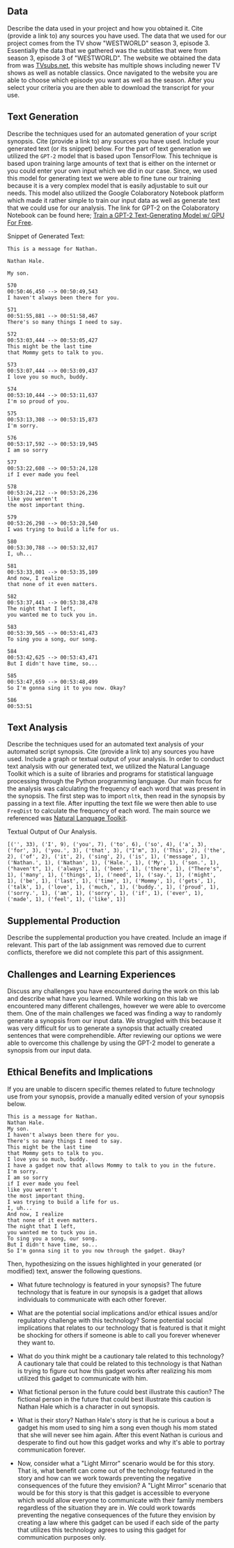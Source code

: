 ## Data

Describe the data used in your project and how you obtained it. Cite (provide a link to) any sources you have used.
The data that we used for our project comes from the TV show "WESTWORLD" season 3, episode 3. Essentially the data that we gathered was the subtitles that were from season 3, episode 3 of "WESTWORLD". The website we obtained the data from was [TVsubs.net](https://www.tv-subs.net/subtitle-273746.html), this website has multiple shows including newer TV shows as well as notable classics. Once navigated to the website you are able to choose which episode you want as well as the season. After you select your criteria you are then able to download the transcript for your use.

## Text Generation

Describe the techniques used for an automated generation of your script synopsis. Cite (provide a link to) any sources you have used. Include your generated text (or its snippet) below.
For the part of text generation we utilized the `GPT-2` model that is based upon TensorFlow. This technique is based upon training large amounts of text that is either on the internet or you could enter your own input which we did in our case. Since, we used this model for generating text we were able to fine tune our training because it is a very complex model that is easily adjustable to suit our needs. This model also utilized the Google Colaboratory Notebook platform which made it rather simple to train our input data as well as generate text that we could use for our analysis. The link for GPT-2 on the Colaboratory Notebook can be found here; [Train a GPT-2 Text-Generating Model w/ GPU For Free](https://colab.research.google.com/drive/1VLG8e7YSEwypxU-noRNhsv5dW4NfTGce#scrollTo=H7LoMj4GA4n_).

Snippet of Generated Text:
```
This is a message for Nathan.

Nathan Hale.

My son.

570
00:50:46,450 --> 00:50:49,543
I haven't always been there for you.

571
00:51:55,881 --> 00:51:58,467
There's so many things I need to say.

572
00:53:03,444 --> 00:53:05,427
This might be the last time
that Mommy gets to talk to you.

573
00:53:07,444 --> 00:53:09,437
I love you so much, buddy.

574
00:53:10,444 --> 00:53:11,637
I'm so proud of you.

575
00:53:13,308 --> 00:53:15,873
I'm sorry.

576
00:53:17,592 --> 00:53:19,945
I am so sorry

577
00:53:22,608 --> 00:53:24,128
if I ever made you feel

578
00:53:24,212 --> 00:53:26,236
like you weren't
the most important thing.

579
00:53:26,298 --> 00:53:28,540
I was trying to build a life for us.

580
00:53:30,788 --> 00:53:32,017
I, uh...

581
00:53:33,001 --> 00:53:35,109
And now, I realize
that none of it even matters.

582
00:53:37,441 --> 00:53:38,478
The night that I left,
you wanted me to tuck you in.

583
00:53:39,565 --> 00:53:41,473
To sing you a song, our song.

584
00:53:42,625 --> 00:53:43,471
But I didn't have time, so...

585
00:53:47,659 --> 00:53:48,499
So I'm gonna sing it to you now. Okay?

586
00:53:51
```

## Text Analysis

Describe the techniques used for an automated text analysis of your automated script synopsis. Cite (provide a link to) any sources you have used. Include a graph or textual output of your analysis.
In order to conduct text analysis with our generated text, we utilized the Natural Language Toolkit which is a suite of libraries and programs for statistical language processing through the Python programming language. Our main focus for the analysis was calculating the frequency of each word that was present in the synopsis. The first step was to import `nltk`, then read in the synopsis by passing in a text file. After inputting the text file we were then able to use `FreqDist` to calculate the frequency of each word. The main source we referenced was [Natural Language Toolkit](https://www.nltk.org/).

Textual Output of Our Analysis.
```
[('', 33), ('I', 9), ('you', 7), ('to', 6), ('so', 4), ('a', 3), ('for', 3), ('you.', 3), ('that', 3), ("I'm", 3), ('This', 2), ('the', 2), ('of', 2), ('it', 2), ('sing', 2), ('is', 1), ('message', 1), ('Nathan.', 1), ('Nathan', 1), ('Hale.', 1), ('My', 1), ('son.', 1), ("haven't", 1), ('always', 1), ('been', 1), ('there', 1), ("There's", 1), ('many', 1), ('things', 1), ('need', 1), ('say.', 1), ('might', 1), ('be', 1), ('last', 1), ('time', 1), ('Mommy', 1), ('gets', 1), ('talk', 1), ('love', 1), ('much,', 1), ('buddy.', 1), ('proud', 1), ('sorry.', 1), ('am', 1), ('sorry', 1), ('if', 1), ('ever', 1), ('made', 1), ('feel', 1), ('like', 1)]
```


## Supplemental Production

Describe the supplemental production you have created. Include an image if relevant.
This part of the lab assignment was removed due to current conflicts, therefore we did not complete this part of this assignment.

## Challenges and Learning Experiences

Discuss any challenges you have encountered during the work on this lab and  describe what have you learned.
While working on this lab we encountered many different challenges, however we were able to overcome them. One of the main challenges we faced was finding a way to randomly generate a synopsis from our input data. We struggled with this because it was very difficult for us to generate a synopsis that actually created sentences that were comprehendible. After reviewing our options we were able to overcome this challenge by using the GPT-2 model to generate a synopsis from our input data.

## Ethical Benefits and Implications

If you are unable to discern specific themes related to future technology use from your synopsis, provide a manually edited version of your synopsis below.

```
This is a message for Nathan.
Nathan Hale.
My son.
I haven't always been there for you.
There's so many things I need to say.
This might be the last time
that Mommy gets to talk to you.
I love you so much, buddy.
I have a gadget now that allows Mommy to talk to you in the future.
I'm sorry.
I am so sorry
if I ever made you feel
like you weren't
the most important thing.
I was trying to build a life for us.
I, uh...
And now, I realize
that none of it even matters.
The night that I left,
you wanted me to tuck you in.
To sing you a song, our song.
But I didn't have time, so...
So I'm gonna sing it to you now through the gadget. Okay?
```

Then, hypothesizing on the issues highlighted in your generated (or modified) text, answer the following questions.

- What future technology is featured in your synopsis?
  The future technology that is feature in our synopsis is a gadget that allows individuals to communicate with each other forever.

- What are the potential social implications and/or ethical issues and/or regulatory challenge
  with this technology?
  Some potential social implications that relates to our technology that is featured is that it might be shocking for others if someone is able to call you forever whenever they want to.

- What do you think might be a cautionary tale related to this technology?
  A cautionary tale that could be related to this technology is that Nathan is trying to figure out how this gadget works after realizing his mom utilized this gadget to communicate with him.

- What fictional person in the future could best illustrate this caution?
  The fictional person in the future that could best illustrate this caution is Nathan Hale which is a character in out synopsis.

- What is their story?
  Nathan Hale's story is that he is curious a bout a gadget his mom used to sing him a song even though his mom stated that she will never see him again. After this event Nathan is curious and desperate to find out how this gadget works and why it's able to portray communication forever.

- Now, consider what a "Light Mirror" scenario would be for this story. That is, what benefit can
  come out of the technology featured in the story and how can we work towards preventing the negative consequences of the future they envision?
  A "Light Mirror" scenario that would be for this story is that this gadget is accessible to everyone which would allow everyone to communicate with their family members regardless of the situation they are in. We could work towards preventing the negative consequences of the future they envision by creating a law where this gadget can be used if each side of the party that utilizes this technology agrees to using this gadget for communication purposes only.

